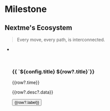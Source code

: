 # Milestone

## Nextme's Ecosystem

> Every move, every path, is interconnected.

<article class='py-4 max-sm:pb-12'>
  <ul class="flex flex-wrap justify-center gap-8 !pl-0">
    <li 
      v-for="(row,index) in milestone.cardsData" :key="`card-${index}`"
      class="w-full sm:w-72 h-[28rem] sm:animate__animated animate__fadeInRight transition-all rounded-2xl relative shadow-sm overflow-hidden"
      :style="{
        animationDelay: `${index * 0.5}s`,
      }"
    >
      <div 
        class='absolute w-full h-full' 
        :style="{ backgroundColor: row?.color }"
      >
        <image v-if="row?.image" alt="" :src="`${cdn}/${row?.image}`" class="object-cover w-full h-full" />
      </div>
      <section
        class='relative h-full text-base sm:text-sm text-white flex flex-col items-center'
      >
        <header v-if='row?.released && index !== 3' class="absolute right-2.5 top-2.5 flex h-3 w-3">
          <span class="animate-ping absolute inline-flex h-full w-full rounded-full bg-gray-50 opacity-75"></span>
          <span class="relative inline-flex rounded-full h-3 w-3 bg-gray-100"></span>
        </header>
        <h3 class='!text-white'>{{ `${config.title} ${row?.title}`}}</h3>
        <span>{{row?.time}}</span>
        <p class='px-4 leading-4'>{{row?.desc?.data}}</p>
        <a :href="row?.url" target='_blank' class='absolute bottom-4'>
          <button 
            :class="['rounded-md text-white border-white w-40 sm:w-36 py-3 backdrop-blur-sm',row?.released ? 'rounded-3xl bg-zinc-950/10' : 'bg-stone-100/30']"
            :disabled="!row?.released"
          >{{row?.label}}
          </button>
        </a>
      </div>
    </li>
  </ul>
</article>
